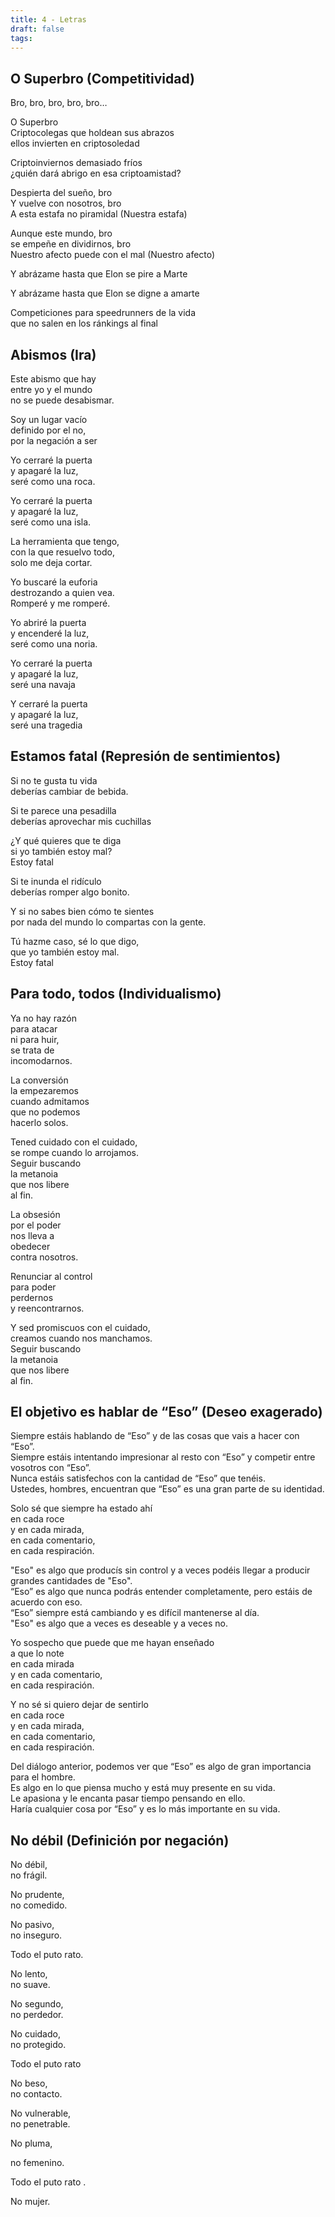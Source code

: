 ```yaml
---
title: 4 - Letras
draft: false
tags:
---
```

## O Superbro (Competitividad)  
  
Bro, bro, bro, bro, bro…  
  
O Superbro  
Criptocolegas que holdean sus abrazos  
ellos invierten en criptosoledad  
  
Criptoinviernos demasiado fríos  
¿quién dará abrigo en esa criptoamistad?  
  
Despierta del sueño, bro  
Y vuelve con nosotros, bro  
A esta estafa no piramidal (Nuestra estafa)  
  
Aunque este mundo, bro  
se empeñe en dividirnos, bro  
Nuestro afecto puede con el mal (Nuestro afecto)  
  
Y abrázame hasta que Elon se pire a Marte  
  
Y abrázame hasta que Elon se digne a amarte  
  
Competiciones para speedrunners de la vida  
que no salen en los ránkings al final  
## Abismos (Ira)  
  
Este abismo que hay  
entre yo y el mundo  
no se puede desabismar.  
  
Soy un lugar vacío  
definido por el no,  
por la negación a ser  
  
Yo cerraré la puerta  
y apagaré la luz,  
seré como una roca.  
  
Yo cerraré la puerta  
y apagaré la luz,  
seré como una isla.  
  
La herramienta que tengo,  
con la que resuelvo todo,  
solo me deja cortar.  
  
Yo buscaré la euforia  
destrozando a quien vea.  
Romperé y me romperé.  
  
Yo abriré la puerta  
y encenderé la luz,  
seré como una noria.  
  
Yo cerraré la puerta  
y apagaré la luz,  
seré una navaja  
  
Y cerraré la puerta  
y apagaré la luz,  
seré una tragedia  
  
## Estamos fatal (Represión de sentimientos)  
  
Si no te gusta tu vida  
deberías cambiar de bebida.  
  
Si te parece una pesadilla  
deberías aprovechar mis cuchillas  
  
¿Y qué quieres que te diga  
si yo también estoy mal?  
Estoy fatal  
  
Si te inunda el ridículo  
deberías romper algo bonito.  
  
Y si no sabes bien cómo te sientes  
por nada del mundo lo compartas con la gente.  
  
Tú hazme caso, sé lo que digo,  
que yo también estoy mal.  
Estoy fatal  
  
## Para todo, todos (Individualismo)  
  
Ya no hay razón  
para atacar  
ni para huir,  
se trata de  
incomodarnos.  
  
La conversión  
la empezaremos  
cuando admitamos  
que no podemos  
hacerlo solos.  
  
Tened cuidado con el cuidado,  
se rompe cuando lo arrojamos.  
Seguir buscando  
la metanoia  
que nos libere  
al fin.  
  
La obsesión  
por el poder  
nos lleva a  
obedecer  
contra nosotros.  
  
Renunciar al control  
para poder  
perdernos  
y reencontrarnos.  
  
Y sed promiscuos con el cuidado,  
creamos cuando nos manchamos.  
Seguir buscando  
la metanoia  
que nos libere  
al fin.  
  
## El objetivo es hablar de “Eso” (Deseo exagerado)  
  
Siempre estáis hablando de “Eso” y de las cosas que vais a hacer con “Eso”.  
Siempre estáis intentando impresionar al resto con “Eso” y competir entre vosotros con “Eso”.  
Nunca estáis satisfechos con la cantidad de “Eso” que tenéis.  
Ustedes, hombres, encuentran que “Eso” es una gran parte de su identidad.  
  
Solo sé que siempre ha estado ahí  
en cada roce  
y en cada mirada,  
en cada comentario,  
en cada respiración.  
  
"Eso" es algo que producís sin control y a veces podéis llegar a producir grandes cantidades de "Eso".  
“Eso” es algo que nunca podrás entender completamente, pero estáis de acuerdo con eso.  
“Eso” siempre está cambiando y es difícil mantenerse al día.  
"Eso" es algo que a veces es deseable y a veces no.  
  
Yo sospecho que puede que me hayan enseñado  
a que lo note  
en cada mirada  
y en cada comentario,  
en cada respiración.  
  
Y no sé si quiero dejar de sentirlo  
en cada roce  
y en cada mirada,  
en cada comentario,  
en cada respiración.  
  
Del diálogo anterior, podemos ver que “Eso” es algo de gran importancia para el hombre.  
Es algo en lo que piensa mucho y está muy presente en su vida.  
Le apasiona y le encanta pasar tiempo pensando en ello.  
Haría cualquier cosa por “Eso” y es lo más importante en su vida.  
  
## No débil (Definición por negación)  
  
No débil,  
no frágil.  
  
No prudente,  
no comedido.  
  
No pasivo,  
no inseguro.  
  
Todo el puto rato.  
  
No lento,  
no suave.  
  
No segundo,  
no perdedor.  
  
No cuidado,  
no protegido.  
  
Todo el puto rato  
  
No beso,  
no contacto.  
  
No vulnerable,  
no penetrable.  
  
No pluma,  
  
no femenino.  
  
Todo el puto rato .  
  
No mujer.  